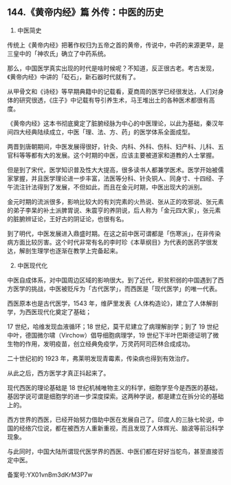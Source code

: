 ## 144.《黄帝内经》篇 外传：中医的历史
1. 中医简史


传统上《黄帝内经》把著作权归为五帝之首的黄帝，传说中，中药的来源更早，是三皇中的「神农氏」确立了中药系统。


那么，中国医学真实出现的时代是啥时候呢？不知道，反正很古老。考古发现，《黄帝内经》中讲的「砭石」，新石器时代就有了。


从甲骨文和《诗经》等早期典籍中的记载看，夏商周的医学已经很发达，人们对身体的研究很透，《庄子》中记载有导引养生术，马王堆出土的各种医术都很有高度。


《黄帝内经》这本书彻底奠定了脏腑经脉为中心的中医理论，以此为基础，秦汉年间四大经典陆续成立，中医「理、法、方、药」的医学体系全面成型。


两晋到唐朝期间，中医发展得很好，针灸、内科、外科、伤科、妇产科、儿科、五官科等等都有大的发展。这个时期的中医，应该主要被道家和道教的人士掌握。


但是到了宋代，医学知识普及性大大提高，很多读书人都兼学医术。医学开始被儒家掌握，并且医学理论进一步丰富，法医等分科、针灸铜人、同身寸、十四经、子午流注针法得到了发展，不但如此，而且在金元时期，中医出现大的派别。


金元时期的流派很多，影响比较大的有刘完素的火热说、张从正的攻邪说、张元素的弟子李杲的补土派脾胃说、朱震亨的养阴说，后人称为「金元四大家」，张元素的脏腑辨证论，王好古的阴证论，也很有名。


到了明代，中医发展进入鼎盛时期。在这之前中医可谓都是「伤寒派」，在非传染病方面比较厉害。这个时代非常有名的李时珍《本草纲目》为代表的医药学很发达，解剖生理学也逐渐在教学上完备起来。


2. 中医现代化


中医自成体系，对中国周边区域的影响很大。到了近代，积贫积弱的中国遇到了西方医学的挑战，中医被贬斥为「古代医学」，而西医是「现代医学」的唯一代表。


西医原本也是古代医学，1543 年，维萨里发表《人体构造论》，建立了人体解剖学，为西医现代化奠定了基础；


17 世纪，哈维发现血液循环；18 世纪，莫干尼建立了病理解剖学；到了 19 世纪中叶，德国微尔啸（Virchow）倡导细胞病理学，19 世纪下半叶巴斯德证明了微生物的作用，发明疫苗，创立经典免疫学，万灵药阿司匹林合成成功。


二十世纪初的 1923 年，弗莱明发现青霉素，传染病也得到有效治疗。


从此之后，西方医学才真正抖起来了。


现代西医的理论基础是 18 世纪机械唯物主义的科学，细胞学至今是西医的基础，基因学说可谓是细胞学的进一步深度探索。这两种学说，都是建立在拆分论的基础上的。


西方世界的西医，已经开始努力借助中医在发展自己了。印度人的三脉七轮说，中国的经络穴位说，都在被西方人重新重视，而且发现了人体辉光、脑波等前沿科学现象。


与此同时，中国大陆所谓现代医学界的西医、中医们都在好好当鸵鸟，甚至直接否定中医。 


备案号:YX01vnBm3dKrM3P7w

